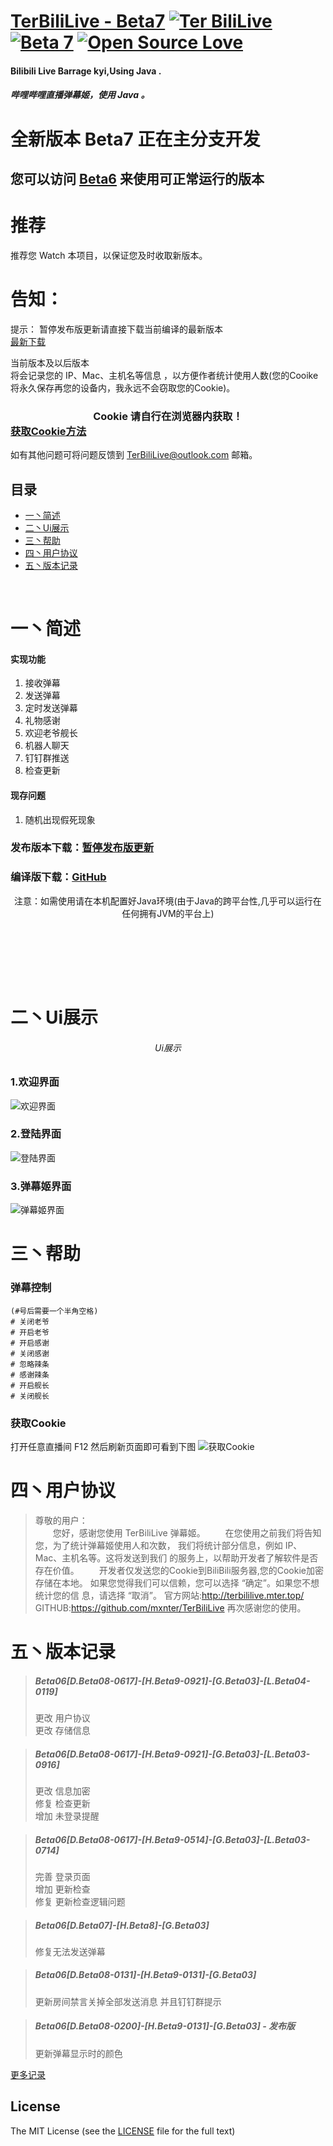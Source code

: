 # [TerBiliLive - Beta7](http://terbililive.mter.top/)  [![Ter BiliLive](https://img.shields.io/badge/Ter-BiliLive-orange.svg)]() [![Beta 7](https://img.shields.io/badge/Beta-06-ff69b4.svg)]()  [![Open Source Love](https://badges.frapsoft.com/os/v2/open-source.svg?v=102)]()

#### Bilibili Live Barrage kyi,Using Java .
##### 哔哩哔哩直播弹幕姬，使用 Java 。  

# 全新版本 Beta7 正在主分支开发
## 您可以访问 [Beta6](https://github.com/mxnter/TerBiliLive/tree/Beta6) 来使用可正常运行的版本
# 推荐
推荐您 Watch 本项目，以保证您及时收取新版本。  


# 告知：
提示： 暂停发布版更新请直接下载当前编译的最新版本  
[最新下载](https://raw.githubusercontent.com/mxnter/TerBiliLive/master/out/artifacts/TerBiliLive_jar/TerBiliLive.jar)

当前版本及以后版本  
将会记录您的 IP、Mac、主机名等信息 ，以方便作者统计使用人数(您的Cooike将永久保存再您的设备内，我永远不会窃取您的Cookie)。 
  
### <center>Cookie 请自行在浏览器内获取！</center> [获取Cookie方法](#四丶帮助)    
  
如有其他问题可将问题反馈到 TerBiliLive@outlook.com 邮箱。  

## 目录
* [一丶简述](#一丶简述)
* [二丶Ui展示](#二丶Ui展示)
* [三丶帮助](#三丶帮助)
* [四丶用户协议](#四丶用户协议)
* [五丶版本记录](#五丶版本记录)

<br>

# 一丶简述

#### 实现功能
1. 接收弹幕
2. 发送弹幕
3. 定时发送弹幕
4. 礼物感谢
5. 欢迎老爷舰长
6. 机器人聊天
7. 钉钉群推送
8. 检查更新

#### 现存问题
1. 随机出现假死现象

### 发布版本下载：[暂停发布版更新](https://github.com/mxnter/TerBiliLive/releases)


### 编译版下载：[GitHub](https://raw.githubusercontent.com/mxnter/TerBiliLive/master/out/artifacts/TerBiliLive_jar/TerBiliLive.jar)


<center>注意：如需使用请在本机配置好Java环境(由于Java的跨平台性,几乎可以运行在任何拥有JVM的平台上)</center>

<br><br>

<br><br>
# 二丶Ui展示
###### <center>Ui展示</center>

### 1.欢迎界面
![欢迎界面](https://raw.githubusercontent.com/mxnter/TerBiliLive/master/MDImg/hi.png)

### 2.登陆界面
![登陆界面](https://raw.githubusercontent.com/mxnter/TerBiliLive/master/MDImg/dl.png)

### 3.弹幕姬界面
![弹幕姬界面](https://raw.githubusercontent.com/mxnter/TerBiliLive/master/MDImg/dmj.png)






# 三丶帮助

### 弹幕控制
```
(#号后需要一个半角空格)
# 关闭老爷
# 开启老爷
# 开启感谢
# 关闭感谢
# 忽略辣条
# 感谢辣条
# 开启舰长
# 关闭舰长
```

### 获取Cookie
打开任意直播间 F12 然后刷新页面即可看到下图
![获取Cookie](https://raw.githubusercontent.com/mxnter/TerBiliLive/master/MDImg/getcookie.png)


# 四丶用户协议

>尊敬的用户：  
　　您好，感谢您使用 TerBiliLive 弹幕姬。
　　在您使用之前我们将告知您，为了统计弹幕姬使用人和次数，
我们将统计部分信息，例如 IP、Mac、主机名等。这将发送到我们
的服务上，以帮助开发者了解软件是否存在价值。
　　开发者仅发送您的Cookie到BiliBili服务器,您的Cookie加密存储在本地。
>如果您觉得我们可以信赖，您可以选择 “确定”。如果您不想统计您的信
>息，请选择 “取消”。
>官方网站:http://terbililive.mter.top/
>GITHUB:https://github.com/mxnter/TerBiliLive
>再次感谢您的使用。 


# 五丶版本记录

>##### Beta06[D.Beta08-0617]-[H.Beta9-0921]-[G.Beta03]-[L.Beta04-0119]
> 更改 用户协议  
> 更改 存储信息  

>##### Beta06[D.Beta08-0617]-[H.Beta9-0921]-[G.Beta03]-[L.Beta03-0916]
> 更改 信息加密  
> 修复 检查更新  
> 增加 未登录提醒
  
>##### Beta06[D.Beta08-0617]-[H.Beta9-0514]-[G.Beta03]-[L.Beta03-0714]  
> 完善 登录页面  
> 增加 更新检查  
> 修复 更新检查逻辑问题  

>##### Beta06[D.Beta07]-[H.Beta8]-[G.Beta03]  
> 修复无法发送弹幕

>##### Beta06[D.Beta08-0131]-[H.Beta9-0131]-[G.Beta03]  
> 更新房间禁言关掉全部发送消息 并且钉钉群提示

>##### Beta06[D.Beta08-0200]-[H.Beta9-0131]-[G.Beta03] - 发布版  
> 更新弹幕显示时的颜色

[更多记录](VERSION.md)


## License
The MIT License (see the [LICENSE](https://github.com/mxnter/TerBiliLive/blob/master/LICENSE) file for the full text)
